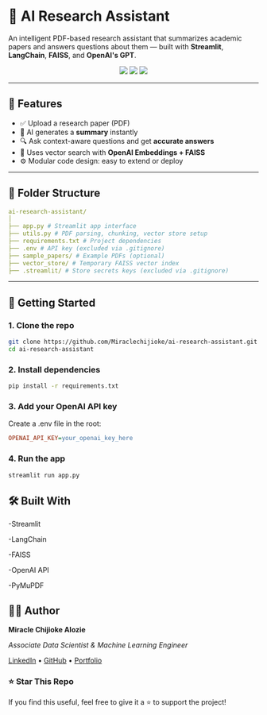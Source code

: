 # 🧠 AI Research Assistant

An intelligent PDF-based research assistant that summarizes academic papers and answers questions about them — built with **Streamlit**, **LangChain**, **FAISS**, and **OpenAI's GPT**.

<p align="center">
  <img src="https://img.shields.io/badge/Built%20With-LangChain-blue?style=flat-square" />
  <img src="https://img.shields.io/badge/LLM-OpenAI-brightgreen?style=flat-square" />
  <img src="https://img.shields.io/badge/UI-Streamlit-orange?style=flat-square" />
</p>

---

## 📌 Features

- ✅ Upload a research paper (PDF)
- 🧠 AI generates a **summary** instantly
- 🔍 Ask context-aware questions and get **accurate answers**
- 🧬 Uses vector search with **OpenAI Embeddings + FAISS**
- ⚙️ Modular code design: easy to extend or deploy

---

## 📂 Folder Structure

```yaml
ai-research-assistant/
│
├── app.py # Streamlit app interface
├── utils.py # PDF parsing, chunking, vector store setup
├── requirements.txt # Project dependencies
├── .env # API key (excluded via .gitignore)
├── sample_papers/ # Example PDFs (optional)
├── vector_store/ # Temporary FAISS vector index
├── .streamlit/ # Store secrets keys (excluded via .gitignore)

```
---
## 🚀 Getting Started

### 1. Clone the repo

```bash
git clone https://github.com/Miraclechijioke/ai-research-assistant.git
cd ai-research-assistant

```
### 2. Install dependencies

```bash
pip install -r requirements.txt
```

### 3. Add your OpenAI API key
Create a .env file in the root:

```ini
OPENAI_API_KEY=your_openai_key_here
```
### 4. Run the app
```bash
streamlit run app.py
```

## 🛠 Built With
-Streamlit

-LangChain

-FAISS

-OpenAI API

-PyMuPDF

## 👨‍💻 Author
**Miracle Chijioke Alozie**

_Associate Data Scientist & Machine Learning Engineer_

[LinkedIn](https://linkedin.com/in/mchijioke) • [GitHub](https://github.com/Miraclechijioke) • [Portfolio](https://bit.ly/MC_DataScience)

### ⭐️ Star This Repo
If you find this useful, feel free to give it a ⭐️ to support the project!
